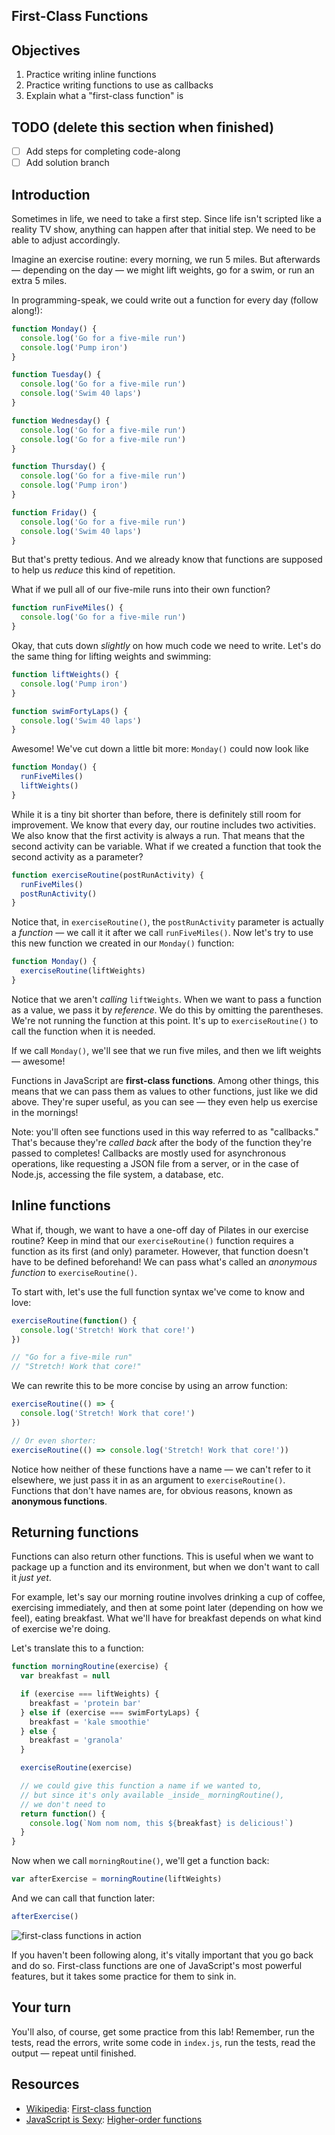 First-Class Functions
---

## Objectives

1. Practice writing inline functions
2. Practice writing functions to use as callbacks
3. Explain what a "first-class function" is

## TODO (delete this section when finished)

- [ ] Add steps for completing code-along
- [ ] Add solution branch

## Introduction

Sometimes in life, we need to take a first step. Since life isn't scripted like a reality TV show, anything can happen
after that initial step. We need to be able to adjust accordingly.

Imagine an exercise routine: every morning, we run 5 miles. But afterwards — depending on the day — we might lift
weights, go for a swim, or run an extra 5 miles.

In programming-speak, we could write out a function for every day (follow along!):

```js
function Monday() {
  console.log('Go for a five-mile run')
  console.log('Pump iron')
}

function Tuesday() {
  console.log('Go for a five-mile run')
  console.log('Swim 40 laps')
}

function Wednesday() {
  console.log('Go for a five-mile run')
  console.log('Go for a five-mile run')
}

function Thursday() {
  console.log('Go for a five-mile run')
  console.log('Pump iron')
}

function Friday() {
  console.log('Go for a five-mile run')
  console.log('Swim 40 laps')
}
```

But that's pretty tedious. And we already know that functions are supposed to help us _reduce_ this kind of repetition.

What if we pull all of our five-mile runs into their own function?

```js
function runFiveMiles() {
  console.log('Go for a five-mile run')
}
```

Okay, that cuts down _slightly_ on how much code we need to write. Let's do the same thing for lifting weights and swimming:

```js
function liftWeights() {
  console.log('Pump iron')
}

function swimFortyLaps() {
  console.log('Swim 40 laps')
}
```

Awesome! We've cut down a little bit more: `Monday()` could now look like


```js
function Monday() {
  runFiveMiles()
  liftWeights()
}
```

While it is a tiny bit shorter than before, there is definitely still room for improvement. We know that every day,
our routine includes two activities. We also know that the first activity is always a run. That means that the
second activity can be variable. What if we created a function that took the second activity as a parameter?

```js
function exerciseRoutine(postRunActivity) {
  runFiveMiles()
  postRunActivity()
}
```

Notice that, in `exerciseRoutine()`, the `postRunActivity` parameter is actually a _function_ — we call it it after
we call `runFiveMiles()`. Now let's try to use this new function we created in our `Monday()` function:

```js
function Monday() {
  exerciseRoutine(liftWeights)
}
```

Notice that we aren't _calling_ `liftWeights`. When we want to pass a function as a value, we pass it by _reference_. We
do this by omitting the parentheses. We're not running the function at this point. It's up to `exerciseRoutine()` to
call the function when it is needed.

If we call `Monday()`, we'll see that we run five miles, and then we lift weights — awesome!

Functions in JavaScript are **first-class functions**. Among other things, this means that we can pass them as values to
other functions, just like we did above. They're super useful, as you can see — they even help us exercise in the mornings!

Note: you'll often see functions used in this way referred to as "callbacks." That's because they're _called back_ after
the body of the function they're passed to completes! Callbacks are mostly used for asynchronous operations, like
requesting a JSON file from a server, or in the case of Node.js, accessing the file system, a database, etc.

## Inline functions

What if, though, we want to have a one-off day of Pilates in our exercise routine? Keep in mind that our
`exerciseRoutine()` function requires a function as its first (and only) parameter. However, that function doesn't have
to be defined beforehand! We can pass what's called an _anonymous function_ to `exerciseRoutine()`.

To start with, let's use the full function syntax we've come to know and love:

```js
exerciseRoutine(function() {
  console.log('Stretch! Work that core!')
})

// "Go for a five-mile run"
// "Stretch! Work that core!"
```

We can rewrite this to be more concise by using an arrow function:

```js
exerciseRoutine(() => {
  console.log('Stretch! Work that core!')
})

// Or even shorter:
exerciseRoutine(() => console.log('Stretch! Work that core!'))
```

Notice how neither of these functions have a name — we can't refer to it elsewhere, we just pass it in as an argument
to `exerciseRoutine()`. Functions that don't have names are, for obvious reasons, known as **anonymous functions**.

## Returning functions

Functions can also return other functions. This is useful when we want to package up a function and its environment, but
when we don't want to call it _just yet_.

For example, let's say our morning routine involves drinking a cup of coffee, exercising immediately, and then at some
point later (depending on how we feel), eating breakfast. What we'll have for breakfast depends on what kind of exercise
we're doing.

Let's translate this to a function:

```js
function morningRoutine(exercise) {
  var breakfast = null

  if (exercise === liftWeights) {
    breakfast = 'protein bar'
  } else if (exercise === swimFortyLaps) {
    breakfast = 'kale smoothie'
  } else {
    breakfast = 'granola'
  }

  exerciseRoutine(exercise)

  // we could give this function a name if we wanted to,
  // but since it's only available _inside_ morningRoutine(),
  // we don't need to
  return function() {
    console.log(`Nom nom nom, this ${breakfast} is delicious!`)
  }
}
```

Now when we call `morningRoutine()`, we'll get a function back:

```js
var afterExercise = morningRoutine(liftWeights)
```

And we can call that function later:

```js
afterExercise()
```

![first-class functions in action](https://curriculum-content.s3.amazonaws.com/skills-based-js/first-class_functions_example.png)

If you haven't been following along, it's vitally important that you go back and do so. First-class functions are one
of JavaScript's most powerful features, but it takes some practice for them to sink in.

## Your turn

You'll also, of course, get some practice from this lab! Remember, run the tests, read the errors, write some code in
`index.js`, run the tests, read the output — repeat until finished.

## Resources

- [Wikipedia](https://en.wikipedia.org/wiki/First-class_function): [First-class function](https://en.wikipedia.org/wiki/First-class_function)
- [JavaScript is Sexy](http://javascriptissexy.com/understand-javascript-callback-functions-and-use-them/#more-1037): [Higher-order functions](http://javascriptissexy.com/understand-javascript-callback-functions-and-use-them/#more-1037)

